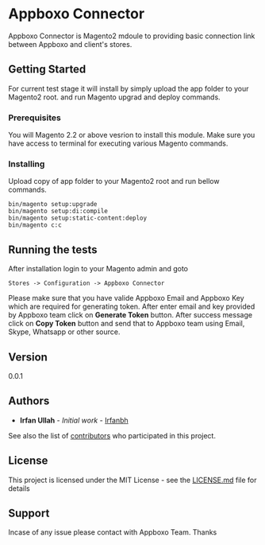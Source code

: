 # Appboxo Connector

Appboxo Connector is Magento2 mdoule to providing basic connection link between Appboxo and client's stores. 

## Getting Started

For current test stage it will install by simply upload the app folder to your Magento2 root. and run Magento upgrad and deploy commands.

### Prerequisites

You will Magento 2.2 or above vesrion to install this module. Make sure you have access to terminal for executing various Magento commands. 


### Installing

Upload copy of app folder to your Magento2 root and run bellow commands. 

```
bin/magento setup:upgrade
bin/magento setup:di:compile
bin/magento setup:static-content:deploy
bin/magento c:c
```


## Running the tests

After installation login to your Magento admin and goto 
```
Stores -> Configuration -> Appboxo Connector
```
Please make sure that you have valide Appboxo Email and Appboxo Key which are required for generating token. After enter email and key provided by Appboxo team click on **Generate Token** button. After success message click on **Copy Token** button and send that to Appboxo team using Email, Skype, Whatsapp or other source. 


## Version

0.0.1

## Authors

* **Irfan Ullah** - *Initial work* - [Irfanbh](https://github.com/Irfanbh)

See also the list of [contributors](https://github.com/Appboxo/shopboxo-magento-module/contributors) who participated in this project.

## License

This project is licensed under the MIT License - see the [LICENSE.md](LICENSE.md) file for details

## Support
Incase of any issue please contact with Appboxo Team. 
Thanks
